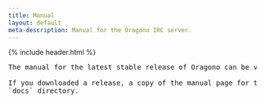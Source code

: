 ```yaml
---
title: Manual
layout: default
meta-description: Manual for the Oragono IRC server.
---
```

{% include header.html %}

<pre>
The manual for the latest stable release of Oragono can be viewed on <a href="https://github.com/oragono/oragono/blob/stable/docs/MANUAL.md">GitHub</a>.

If you downloaded a release, a copy of the manual page for that release should be included in the
`docs` directory.
</pre>
